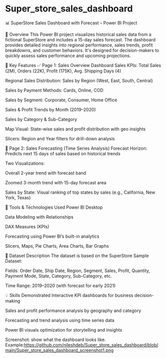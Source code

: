 # Super_store_sales_dashboard
📊 SuperStore Sales Dashboard with Forecast – Power BI Project


🧾 Overview
This Power BI project visualizes historical sales data from a fictional SuperStore and includes a 15-day sales forecast. The dashboard provides detailed insights into regional performance, sales trends, profit breakdowns, and customer behaviors. It's designed for decision-makers to quickly assess sales performance and upcoming projections.

📌 Key Features
✅ Page 1: Sales Overview Dashboard
Sales KPIs: Total Sales (2M), Orders (22K), Profit (175K), Avg. Shipping Days (4)

Regional Sales Distribution: Sales by Region (West, East, South, Central)

Sales by Payment Methods: Cards, Online, COD

Sales by Segment: Corporate, Consumer, Home Office

Sales & Profit Trends by Month (2019–2020)

Sales by Category & Sub-Category

Map Visual: State-wise sales and profit distribution with geo insights

Slicers: Region and Year filters for drill-down analysis

🔮 Page 2: Sales Forecasting (Time Series Analysis)
Forecast Horizon: Predicts next 15 days of sales based on historical trends

Two Visualizations:

Overall 2-year trend with forecast band

Zoomed 3-month trend with 15-day forecast area

Sales by State: Visual ranking of top states by sales (e.g., California, New York, Texas)

🧰 Tools & Technologies Used
Power BI Desktop

Data Modeling with Relationships

DAX Measures (KPIs)

Forecasting using Power BI’s built-in analytics

Slicers, Maps, Pie Charts, Area Charts, Bar Graphs

📂 Dataset Description
The dataset is based on the SuperStore Sample Dataset:

Fields: Order Date, Ship Date, Region, Segment, Sales, Profit, Quantity, Payment Mode, State, Category, Sub-Category, etc.

Time Range: 2019–2020 (with forecast for early 2021)



💡 Skills Demonstrated
Interactive KPI dashboards for business decision-making

Sales and profit performance analysis by geography and category

Forecasting and trend analysis using time series data

Power BI visuals optimization for storytelling and insights

Screenshot: show what the dashboard looks like. 
Example:https://github.com/nileshdeb/Super_store_sales_dashboard/blob/main/Super_store_sales_dashboard_screenshot1.png

